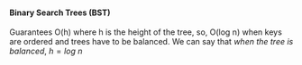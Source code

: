#### Binary Search Trees (BST)
Guarantees O(h) where h is the height of the tree, so, 
O(log n) when keys are ordered and trees have to be balanced.
We can say that *when the tree is balanced*, $h = log\ n$
